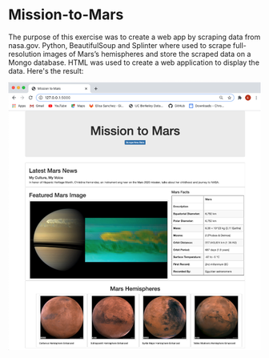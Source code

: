 # Mission-to-Mars
The purpose of this exercise was to create a web app by scraping data from nasa.gov. Python, BeautifulSoup and Splinter where used to scrape full-resolution images of Mars’s hemispheres and store the scraped data on a Mongo database. HTML was used to create a web application to display the data. Here's the result: 

![](image_mission_to_Mars.png)

